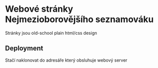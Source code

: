 # Webové stránky Nejmezioborovějšího seznamováku

Stránky jsou old-school plain html/css design

## Deployment

Stačí naklonovat do adresáře který obsluhuje webový server